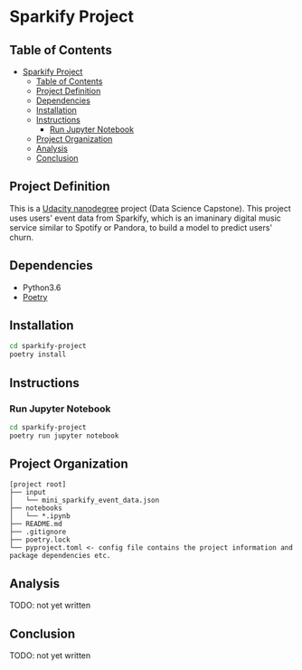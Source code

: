 # Sparkify Project

## Table of Contents

- [Sparkify Project](#sparkify-project)
  - [Table of Contents](#table-of-contents)
  - [Project Definition](#project-definition)
  - [Dependencies](#dependencies)
  - [Installation](#installation)
  - [Instructions](#instructions)
    - [Run Jupyter Notebook](#run-jupyter-notebook)
  - [Project Organization](#project-organization)
  - [Analysis](#analysis)
  - [Conclusion](#conclusion)

## Project Definition

This is a [Udacity nanodegree](https://www.udacity.com/course/data-scientist-nanodegree--nd025) project (Data Science Capstone).
This project uses users' event data from Sparkify, which is an imaninary digital music service similar to Spotify or Pandora, to build a model to predict users' churn.

## Dependencies

- Python3.6
- [Poetry](https://github.com/sdispater/poetry)

## Installation

```bash
cd sparkify-project
poetry install
```

## Instructions

### Run Jupyter Notebook

```bash
cd sparkify-project
poetry run jupyter notebook
```

## Project Organization

```text
[project root]
├── input
│   └── mini_sparkify_event_data.json
├── notebooks
│   └── *.ipynb
├── README.md
├── .gitignore
├── poetry.lock
└── pyproject.toml <- config file contains the project information and package dependencies etc.
```

## Analysis

TODO: not yet written

## Conclusion

TODO: not yet written
